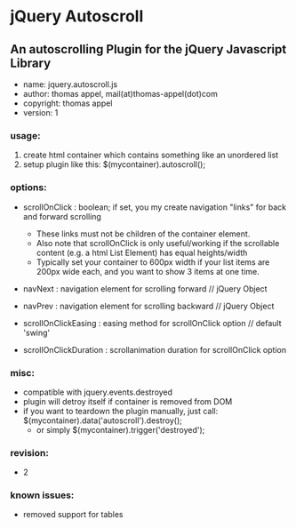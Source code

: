 # jQuery Autoscroll #

## An autoscrolling Plugin for the jQuery Javascript Library
 
 - name: jquery.autoscroll.js
 - author: thomas appel, mail(at)thomas-appel(dot)com
 - copyright: thomas appel
 - version: 1

### usage:
  
  1. create html container which contains something like an unordered list
  2. setup plugin like this: $(mycontainer).autoscroll();
  
### options:
  
- scrollOnClick : boolean; if set, you my create navigation "links" for back and forward scrolling
    - These links must not be children of the container element. 
    - Also note that scrollOnClick is only useful/working if the scrollable content (e.g. a html List Element) has equal heights/width
    - Typically set your container to 600px width if your list items are 200px wide each, and you want to show 3 items at one time.
 	 
- navNext : navigation element for scrolling forward  // jQuery Object
- navPrev : navigation element for scrolling backward // jQuery Object
- scrollOnClickEasing : easing method for scrollOnClick option // default 'swing'
- scrollOnClickDuration : scrollanimation duration for scrollOnClick option
  
### misc:

- compatible with jquery.events.destroyed
- plugin will detroy itself if container is removed from DOM
- if you want to teardown the plugin manually, just call: $(mycontainer).data('autoscroll').destroy();
    - or simply $(mycontainer).trigger('destroyed');

### revision:

- 2

### known issues:

- removed support for tables
